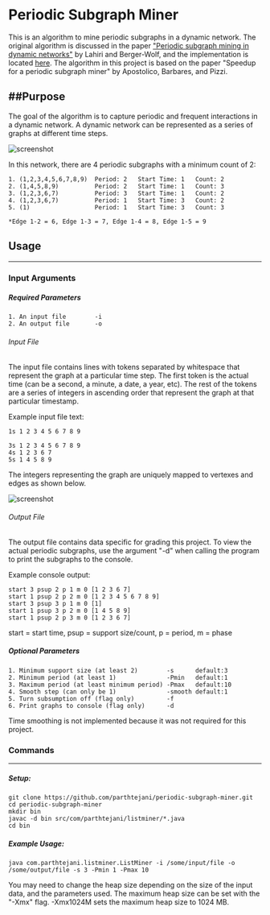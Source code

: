 # Periodic Subgraph Miner
This is an algorithm to mine periodic subgraphs in a dynamic network. The original algorithm is discussed in the paper ["Periodic subgraph mining in dynamic networks"](http://compbio.cs.uic.edu/~mayank/papers/LahiriBergerWolf_PeriodicSubgraph09.pdf "Periodic subgraph mining in dynamic networks") by Lahiri and Berger-Wolf, and the implementation is located [here](http://compbio.cs.uic.edu/software/periodic/ "PSE Miner"). The algorithm in this project is based on the paper "Speedup for a periodic subgraph miner" by Apostolico, Barbares, and Pizzi.

##Purpose
-----
The goal of the algorithm is to capture periodic and frequent interactions in a dynamic network. A dynamic network can be represented as a series of graphs at different time steps. 

![screenshot](https://raw.github.com/parthtejani/periodic-subgraph-miner/master/screenshots/network.png "Dynamic Network")

In this network, there are 4 periodic subgraphs with a minimum count of 2:

	1. (1,2,3,4,5,6,7,8,9)	Period: 2 	Start Time: 1	Count: 2
	2. (1,4,5,8,9)			Period: 2	Start Time: 1	Count: 3
	3. (1,2,3,6,7) 			Period: 3	Start Time: 1	Count: 2
	4. (1,2,3,6,7) 			Period: 1	Start Time: 3	Count: 2
	5. (1) 					Period: 1	Start Time: 3	Count: 3
	
	*Edge 1-2 = 6, Edge 1-3 = 7, Edge 1-4 = 8, Edge 1-5 = 9
 
## Usage
----
### Input Arguments

##### Required Parameters

	1. An input file		-i
	2. An output file		-o

###### Input File
The input file contains lines with tokens separated by whitespace that represent the graph at a particular time step. The first token is the actual time (can be a second, a minute, a date, a year, etc). The rest of the tokens are a series of integers in ascending order that represent the graph at that particular timestamp.

Example input file text:

	1s 1 2 3 4 5 6 7 8 9
	
	3s 1 2 3 4 5 6 7 8 9
	4s 1 2 3 6 7
	5s 1 4 5 8 9
	
The integers representing the graph are uniquely mapped to vertexes and edges as shown below.

![screenshot](https://raw.github.com/parthtejani/periodic-subgraph-miner/master/screenshots/graph-representation.png "Graph Representation")

###### Output File
The output file contains data specific for grading this project. To view the actual periodic subgraphs, use the argument "-d" when calling the program to print the subgraphs to the console. 

Example console output:

	start 3 psup 2 p 1 m 0 [1 2 3 6 7]
	start 1 psup 2 p 2 m 0 [1 2 3 4 5 6 7 8 9]
	start 3 psup 3 p 1 m 0 [1]
	start 1 psup 3 p 2 m 0 [1 4 5 8 9]
	start 1 psup 2 p 3 m 0 [1 2 3 6 7]

start = start time,
psup = support size/count,
p = period,
m = phase

##### Optional Parameters
	1. Minimum support size (at least 2)		-s		default:3
	2. Minimum period (at least 1)				-Pmin	default:1
	3. Maximum period (at least minimum period)	-Pmax	default:10
	4. Smooth step (can only be 1)				-smooth	default:1
	5. Turn subsumption off	(flag only)			-f
	6. Print graphs to console (flag only)		-d

Time smoothing is not implemented because it was not required for this project.
### Commands
-----

##### Setup:

    git clone https://github.com/parthtejani/periodic-subgraph-miner.git
    cd periodic-subgraph-miner
    mkdir bin
    javac -d bin src/com/parthtejani/listminer/*.java
    cd bin
    
##### Example Usage:
	java com.parthtejani.listminer.ListMiner -i /some/input/file -o /some/output/file -s 3 -Pmin 1 -Pmax 10

You may need to change the heap size depending on the size of the input data, and the parameters used. The maximum heap size can be set with the "-Xmx" flag. -Xmx1024M sets the maximum heap size to 1024 MB.